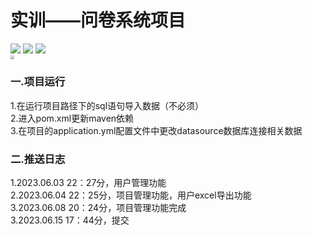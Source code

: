 # 实训——问卷系统项目
![](https://badgen.net/badge/springboot/2.7.12/green)   ![](https://badgen.net/badge/mybatis-plus/3.5.3.1/blue) ![](https://badgen.net/badge/java/1.8/pink)  
<img src="https://ml-platform.oss-cn-beijing.aliyuncs.com/assets/developerAvatars/htyAvatar.png" style="zoom:40%;" />
### 一.项目运行
1.在运行项目路径下的sql语句导入数据（不必须）  
2.进入pom.xml更新maven依赖  
3.在项目的application.yml配置文件中更改datasource数据库连接相关数据
### 二.推送日志
1.2023.06.03 22：27分，用户管理功能  
2.2023.06.04 22：25分，项目管理功能，用户excel导出功能  
3.2023.06.08 20：24分，项目管理功能完成  
3.2023.06.15 17：44分，提交 